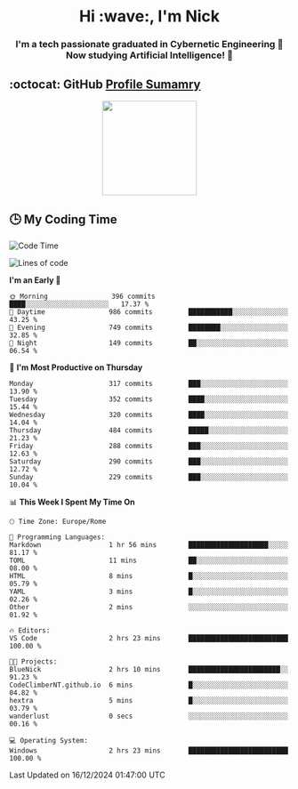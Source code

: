 <h1 align="center">Hi :wave:, I'm Nick</h1>

<h3 align="center">I'm a tech passionate graduated in Cybernetic Engineering 🤖<br>
Now studying Artificial Intelligence! 🧠</h3>


## :octocat: GitHub <a href="https://github.com/vn7n24fzkq/github-profile-summary-cards">Profile Sumamry</a>

<p align="center">
   <img style="height:170px;display:inline-block"  src="http://github-profile-summary-cards.vercel.app/api/cards/profile-details?username=CodeClimberNT&theme=github_dark" />
<!--    <img style="height:170px;display:inline-block"  src="http://github-profile-summary-cards.vercel.app/api/cards/repos-per-language?username=CodeClimberNT&theme=github_dark&exclude=" /> -->
</p>

 ## :clock3: My Coding Time 
 
<!--START_SECTION:waka-->
![Code Time](http://img.shields.io/badge/Code%20Time-383%20hrs%2053%20mins-blue)

![Lines of code](https://img.shields.io/badge/From%20Hello%20World%20I%27ve%20Written-3.6%20million%20lines%20of%20code-blue)

**I'm an Early 🐤** 

```text
🌞 Morning                396 commits         ████░░░░░░░░░░░░░░░░░░░░░   17.37 % 
🌆 Daytime                986 commits         ███████████░░░░░░░░░░░░░░   43.25 % 
🌃 Evening                749 commits         ████████░░░░░░░░░░░░░░░░░   32.85 % 
🌙 Night                  149 commits         ██░░░░░░░░░░░░░░░░░░░░░░░   06.54 % 
```
📅 **I'm Most Productive on Thursday** 

```text
Monday                   317 commits         ███░░░░░░░░░░░░░░░░░░░░░░   13.90 % 
Tuesday                  352 commits         ████░░░░░░░░░░░░░░░░░░░░░   15.44 % 
Wednesday                320 commits         ████░░░░░░░░░░░░░░░░░░░░░   14.04 % 
Thursday                 484 commits         █████░░░░░░░░░░░░░░░░░░░░   21.23 % 
Friday                   288 commits         ███░░░░░░░░░░░░░░░░░░░░░░   12.63 % 
Saturday                 290 commits         ███░░░░░░░░░░░░░░░░░░░░░░   12.72 % 
Sunday                   229 commits         ███░░░░░░░░░░░░░░░░░░░░░░   10.04 % 
```


📊 **This Week I Spent My Time On** 

```text
🕑︎ Time Zone: Europe/Rome

💬 Programming Languages: 
Markdown                 1 hr 56 mins        ████████████████████░░░░░   81.17 % 
TOML                     11 mins             ██░░░░░░░░░░░░░░░░░░░░░░░   08.00 % 
HTML                     8 mins              █░░░░░░░░░░░░░░░░░░░░░░░░   05.79 % 
YAML                     3 mins              █░░░░░░░░░░░░░░░░░░░░░░░░   02.26 % 
Other                    2 mins              ░░░░░░░░░░░░░░░░░░░░░░░░░   01.92 % 

🔥 Editors: 
VS Code                  2 hrs 23 mins       █████████████████████████   100.00 % 

🐱‍💻 Projects: 
BlueNick                 2 hrs 10 mins       ███████████████████████░░   91.23 % 
CodeClimberNT.github.io  6 mins              █░░░░░░░░░░░░░░░░░░░░░░░░   04.82 % 
hextra                   5 mins              █░░░░░░░░░░░░░░░░░░░░░░░░   03.79 % 
wanderlust               0 secs              ░░░░░░░░░░░░░░░░░░░░░░░░░   00.16 % 

💻 Operating System: 
Windows                  2 hrs 23 mins       █████████████████████████   100.00 % 
```


 Last Updated on 16/12/2024 01:47:00 UTC
<!--END_SECTION:waka-->

